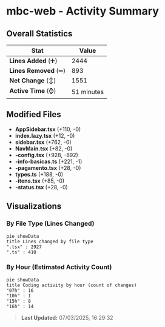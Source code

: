 # mbc-web - Activity Summary 

## Overall Statistics

| Stat                   | Value                                                             |
| ---------------------- | ----------------------------------------------------------------- |
| **Lines Added** (➕)   | 2444                                          |
| **Lines Removed** (➖) | 893                                        |
| **Net Change** (↕)    | 1551                |
| **Active Time** (⌚)   | 51 minutes |


## Modified Files
- **AppSidebar.tsx** (+110, -0)
- **index.lazy.tsx** (+12, -0)
- **sidebar.tsx** (+762, -0)
- **NavMain.tsx** (+82, -0)
- **-config.tsx** (+928, -892)
- **-info-basicas.ts** (+221, -1)
- **-pagamento.tsx** (+28, -0)
- **types.ts** (+188, -0)
- **-itens.tsx** (+85, -0)
- **-status.tsx** (+28, -0)

## Visualizations

### By File Type (Lines Changed)

```mermaid
pie showData
title Lines changed by file type
".tsx" : 2927
".ts" : 410
```

### By Hour (Estimated Activity Count)

```mermaid
pie showData
title Coding activity by hour (count of changes)
"07h" : 16
"10h" : 1
"15h" : 8
"16h" : 14
```


> **Last Updated:** 07/03/2025, 16:29:32